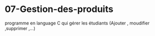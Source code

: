 # 07-Gestion-des-produits
programme en language C qui gérer les étudiants (Ajouter , moudifier ,supprimer ,...)

